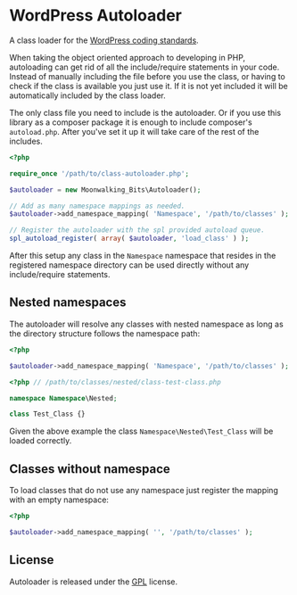 # WordPress Autoloader

A class loader for the [WordPress coding standards](https://developer.wordpress.org/coding-standards/wordpress-coding-standards/php/).

When taking the object oriented approach to developing in PHP, autoloading can
get rid of all the include/require statements in your code. Instead of manually
including the file before you use the class, or having to check if the class
is available you just use it. If it is not yet included it will be automatically
included by the class loader.

The only class file you need to include is the autoloader. Or if you use this
library as a composer package it is enough to include composer's `autoload.php`.
After you've set it up it will take care of the rest of the includes.

```php
<?php

require_once '/path/to/class-autoloader.php';

$autoloader = new Moonwalking_Bits\Autoloader();

// Add as many namespace mappings as needed.
$autoloader->add_namespace_mapping( 'Namespace', '/path/to/classes' );

// Register the autoloader with the spl provided autoload queue.
spl_autoload_register( array( $autoloader, 'load_class' ) );
```

After this setup any class in the `Namespace` namespace that resides in the
registered namespace directory can be used directly without any include/require
statements.

## Nested namespaces

The autoloader will resolve any classes with nested namespace as long as the
directory structure follows the namespace path:

```php
<?php

$autoloader->add_namespace_mapping( 'Namespace', '/path/to/classes' );
```

```php
<?php // /path/to/classes/nested/class-test-class.php

namespace Namespace\Nested;

class Test_Class {}
```

Given the above example the class `Namespace\Nested\Test_Class` will be loaded
correctly.

## Classes without namespace

To load classes that do not use any namespace just register the mapping with an
empty namespace:

```php
<?php

$autoloader->add_namespace_mapping( '', '/path/to/classes' );
```

## License

Autoloader is released under the [GPL](https://www.gnu.org/licenses/) license.
